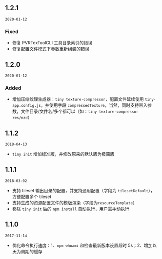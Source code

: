 ## 1.2.1

`2020-01-12`

### Fixed
- 修复 PVRTexToolCLI 工具目录索引的错误
- 修复配置文件模式下参数重新组装的错误

## 1.2.0

`2020-01-12`

### Added
- 增加压缩纹理生成器：`tiny texture-compressor`，配置文件延续使用 `tiny-app.config.js`，并使用字段 `compressedTexture`，当然，同时支持带入参数，文件目录/文件名/多个都可以（如：`tiny texture-compressor res/nzd`）

## 1.1.2

`2018-04-13`

- `tiny init` 增加标准版，并修改原来的默认版为极简版

## 1.1.1

`2018-03-02`

- 支持 tileset 输出目录的配置，并支持通用配置（字段为 `tilesetDefault`），方便配置多个 tileset
- 支持生成的资源配置文件的模版渲染（字段为`resourceTemplate`）
- 移除 `tiny init` 后的 `npm install` 自动执行，用户需手动执行

## 1.1.0

`2017-11-14`

- 优化命令执行速度：1、`npm whoami` 和检查最新版本设置超时 5s；2、增加以天为周期的缓存
